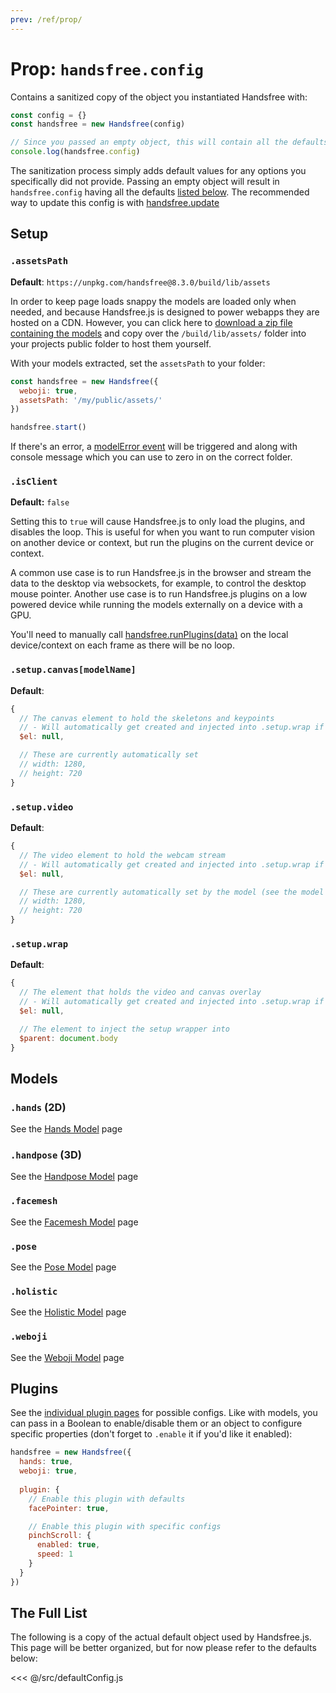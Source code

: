 ```yaml
---
prev: /ref/prop/
---
```


# Prop: `handsfree.config`

Contains a sanitized copy of the object you instantiated Handsfree with:

```js
const config = {}
const handsfree = new Handsfree(config)

// Since you passed an empty object, this will contain all the defaults
console.log(handsfree.config)
```

The sanitization process simply adds default values for any options you specifically did not provide. Passing an empty object will result in `handsfree.config` having all the defaults [listed below](#the-full-list). The recommended way to update this config is with [handsfree.update](/ref/method/update/)

## Setup

### `.assetsPath`

**Default**: `https://unpkg.com/handsfree@8.3.0/build/lib/assets`

In order to keep page loads snappy the models are loaded only when needed, and because Handsfree.js is designed to power webapps they are hosted on a CDN. However, you can click here to [download a zip file containing the models](https://github.com/MIDIBlocks/handsfree/archive/master.zip) and copy over the `/build/lib/assets/` folder into your projects public folder to host them yourself.

With your models extracted, set the `assetsPath` to your folder:

```js
const handsfree = new Handsfree({
  weboji: true,
  assetsPath: '/my/public/assets/'
})

handsfree.start()
```
If there's an error, a [modelError event](/ref/event/modelError/) will be triggered and along with console message which you can use to zero in on the correct folder.

### `.isClient`

**Default:** `false`

Setting this to `true` will cause Handsfree.js to only load the plugins, and disables the loop. This is useful for when you want to run computer vision on another device or context, but run the plugins on the current device or context.

A common use case is to run Handsfree.js in the browser and stream the data to the desktop via websockets, for example, to control the desktop mouse pointer. Another use case is to run Handsfree.js plugins on a low powered device while running the models externally on a device with a GPU.

You'll need to manually call [handsfree.runPlugins(data)](/ref/method/runPlugins/) on the local device/context on each frame as there will be no loop.

### `.setup.canvas[modelName]`

**Default**:
```js
{
  // The canvas element to hold the skeletons and keypoints
  // - Will automatically get created and injected into .setup.wrap if null
  $el: null,

  // These are currently automatically set
  // width: 1280,
  // height: 720
}
```

### `.setup.video`

**Default**:
```js
{
  // The video element to hold the webcam stream
  // - Will automatically get created and injected into .setup.wrap if null
  $el: null,

  // These are currently automatically set by the model (see the model config)
  // width: 1280,
  // height: 720
}
```

### `.setup.wrap`

**Default**:
```js
{
  // The element that holds the video and canvas overlay
  // - Will automatically get created and injected into .setup.wrap if null
  $el: null,

  // The element to inject the setup wrapper into
  $parent: document.body
}
```



## Models

### `.hands` (2D)

See the [Hands Model](/ref/model/hands/#configuration) page

### `.handpose` (3D)

See the [Handpose Model](/ref/model/handpose/#configuration) page

### `.facemesh`

See the [Facemesh Model](/ref/model/facemesh/#configuration) page

### `.pose`

See the [Pose Model](/ref/model/pose/#configuration) page

### `.holistic`

See the [Holistic Model](/ref/model/holistic/#configuration) page

### `.weboji`

See the [Weboji Model](/ref/model/weboji/#configuration) page


## Plugins

See the [individual plugin pages](/ref/plugin/) for possible configs. Like with models, you can pass in a Boolean to enable/disable them or an object to configure specific properties (don't forget to `.enable` it if you'd like it enabled):

```js
handsfree = new Handsfree({
  hands: true,
  weboji: true,
  
  plugin: {
    // Enable this plugin with defaults
    facePointer: true,

    // Enable this plugin with specific configs
    pinchScroll: {
      enabled: true,
      speed: 1
    }
  }
})
```


## The Full List

The following is a copy of the actual default object used by Handsfree.js. This page will be better organized, but for now please refer to the defaults below:

<<< @/src/defaultConfig.js